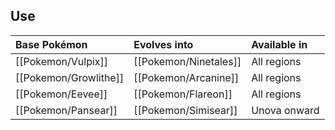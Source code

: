 ## Use
Base Pokémon |Evolves into |Available in
:---|:---|:---
[[Pokemon/Vulpix]]  | [[Pokemon/Ninetales]] |All regions
[[Pokemon/Growlithe]]  | [[Pokemon/Arcanine]] |All regions
[[Pokemon/Eevee]]  | [[Pokemon/Flareon]] |All regions
[[Pokemon/Pansear]]  | [[Pokemon/Simisear]] |Unova onward
